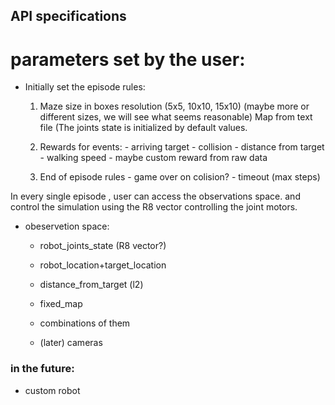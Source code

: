 ## API specifications

# parameters set by the user:

* Initially set the episode rules:
    1. Maze size in boxes resolution (5x5, 10x10, 15x10) (maybe more or different sizes, we will see what seems reasonable)
       Map from text file
       (The joints state is initialized by default values.
        
    2. Rewards for events: 
      - arriving target
      - collision 
      - distance from target
      - walking speed 
      - maybe custom reward from raw data

    3. End of episode rules
      - game over on colision?
      - timeout (max steps)

In every single episode , user can access the observations space.
and control the simulation using the R8 vector controlling the joint motors.

* obeservetion space: 
 
    - robot_joints_state (R8 vector?)
 
     - robot_location+target_location 
 
     - distance_from_target (l2)
 
     - fixed_map 
 
     - combinations of them
 
     - (later) cameras 


### in the future:
* custom robot
